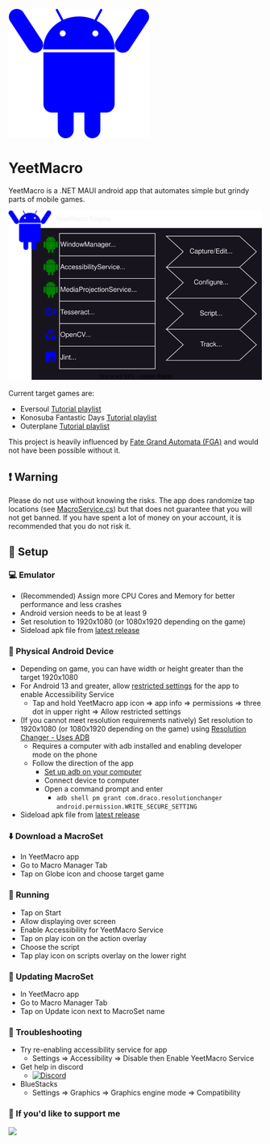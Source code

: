 ![YeetMacro Engine](YeetMacro2/Resources/Images/appicon2.svg) 
# YeetMacro
YeetMacro is a .NET MAUI android app that automates simple but grindy parts of mobile games.

![YeetMacro Engine](docs/yeetmacro_engine.drawio.svg)

Current target games are:
* Eversoul [Tutorial playlist](https://www.youtube.com/playlist?list=PLPHmhWd4gIREVZMEXKYwJLRM4fEx9b9D9)
* Konosuba Fantastic Days [Tutorial playlist](https://www.youtube.com/playlist?list=PLPHmhWd4gIREH5qYt8MEQ_HMJ4K2yptmw)
* Outerplane [Tutorial playlist](https://www.youtube.com/playlist?list=PLPHmhWd4gIRGobeNz08XuzHnxSyDSFwn-)

This project is heavily influenced by [Fate Grand Automata (FGA)](https://github.com/Fate-Grand-Automata/FGA) and would not have been possible without it.

## ❗ Warning
Please do not use without knowing the risks. The app does randomize tap locations (see [MacroService.cs](https://github.com/kappagacha/yeetmacro2/blob/b5c9a018abb18b0bea1a4b486645f83ba615a269/YeetMacro2/Services/MacroService.cs#L267)) but that does not guarantee that you will not get banned. If you have spent a lot of money on your account, it is recommended that you do not risk it.

## 📓 Setup
### 💻 Emulator
* (Recommended) Assign more CPU Cores and Memory for better performance and less crashes
* Android version needs to be at least 9
* Set resolution to 1920x1080 (or 1080x1920 depending on the game)
* Sideload apk file from [latest release](https://github.com/kappagacha/yeetmacro2/releases/tag/latest)

### 📱 Physical Android Device
* Depending on game, you can have width or height greater than the target 1920x1080
* For Android 13 and greater, allow [restricted settings](https://support.google.com/android/answer/12623953?hl=en#allowrestrictedsettings) for the app to enable Accessibility Service
    * Tap and hold YeetMacro app icon => app info => permissions => three dot in upper right => Allow restricted settings
* (If you cannot meet resolution requirements natively) Set resolution to 1920x1080 (or 1080x1920 depending on the game) using [Resolution Changer - Uses ADB](https://play.google.com/store/apps/details?id=com.draco.resolutionchanger&hl=en_US&gl=US&pli=1)
    * Requires a computer with adb installed and enabling developer mode on the phone
    * Follow the direction of the app
        * [Set up adb on your computer](https://www.xda-developers.com/install-adb-windows-macos-linux/)
        * Connect device to computer
        * Open a command prompt and enter
            * `adb shell pm grant com.draco.resolutionchanger android.permission.WRITE_SECURE_SETTING`
* Sideload apk file from [latest release](https://github.com/kappagacha/yeetmacro2/releases/tag/latest)

### ⬇️ Download a MacroSet
* In YeetMacro app
* Go to Macro Manager Tab
* Tap on Globe icon and choose target game

### 🏃 Running
* Tap on Start
* Allow displaying over screen
* Enable Accessibility for YeetMacro Service
* Tap on play icon on the action overlay
* Choose the script
* Tap play icon on scripts overlay on the lower right

### 🔄 Updating MacroSet
* In YeetMacro app
* Go to Macro Manager Tab
* Tap on Update icon next to MacroSet name

### 🔎 Troubleshooting
* Try re-enabling accessibility service for app
    * Settings => Accessibility => Disable then Enable YeetMacro Service
* Get help in discord
    * [![Discord](https://img.shields.io/badge/Join-Our%20Discord-%237289DA?style=flat&logo=discord)](https://discord.gg/abUPg3RU6J)
* BlueStacks
    * Settings => Graphics => Graphics engine mode => Compatibility

### 💸 If you'd like to support me

[![](https://www.paypalobjects.com/en_US/i/btn/btn_donateCC_LG.gif)](https://www.paypal.com/donate?business=Z2GDPP65YMA7G&no_recurring=0&currency_code=USD)

